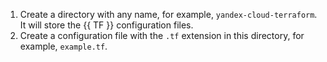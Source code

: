 1. Create a directory with any name, for example, `yandex-cloud-terraform`. It will store the {{ TF }} configuration files.
1. Create a configuration file with the `.tf` extension in this directory, for example, `example.tf`.